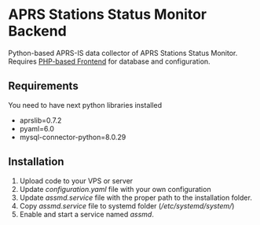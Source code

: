 # APRS Stations Status Monitor Backend 

Python-based APRS-IS data collector of APRS Stations Status Monitor.
Requires [PHP-based Frontend](https://github.com/mkbodanu4/aprs-stations-status-monitor-frontend) for database and configuration.

## Requirements

You need to have next python libraries installed

* aprslib=0.7.2
* pyaml=6.0
* mysql-connector-python=8.0.29

## Installation

1. Upload code to your VPS or server
2. Update *configuration.yaml* file with your own configuration
3. Update *assmd.service* file with the proper path to the installation folder.
4. Copy *assmd.service* file to systemd folder (*/etc/systemd/system/*)
5. Enable and start a service named *assmd*.
